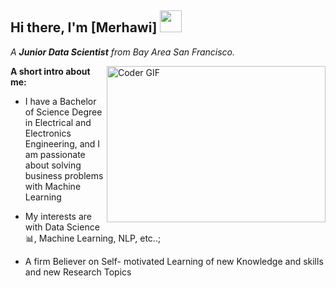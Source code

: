 

## Hi there, I'm [Merhawi] <img src="https://raw.githubusercontent.com/TheDudeThatCode/TheDudeThatCode/master/Assets/Hi.gif" width=35 height=35>

<p>
  <em>
    A <b>Junior Data Scientist</b> from Bay Area San Francisco.
  </em>
 </p>

<img align="right" alt="Coder GIF" height=250 width=350 src="https://i.pinimg.com/originals/e4/26/70/e426702edf874b181aced1e2fa5c6cde.gif" />

<emm>


  
**A short intro about me:**

-  I have a Bachelor of Science Degree in Electrical and Electronics Engineering, and I am passionate about solving business problems with Machine Learning  

-  My interests are with Data Science 📊, Machine Learning, NLP,  etc..;

- A firm Believer on Self- motivated Learning of new Knowledge and skills and new Research Topics


<br/> 
</em>
